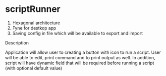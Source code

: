 # scriptRunner
1. Hexagonal architecture
2. Fyne for destkop app
3. Saving config in file which will be available to export and import

Description

Application will allow user to creating a button with icon to run a script. User will be able to edit, print command and to print output as well. In addition, script will have dynamic field that will be required before running a script (with optional default value)


